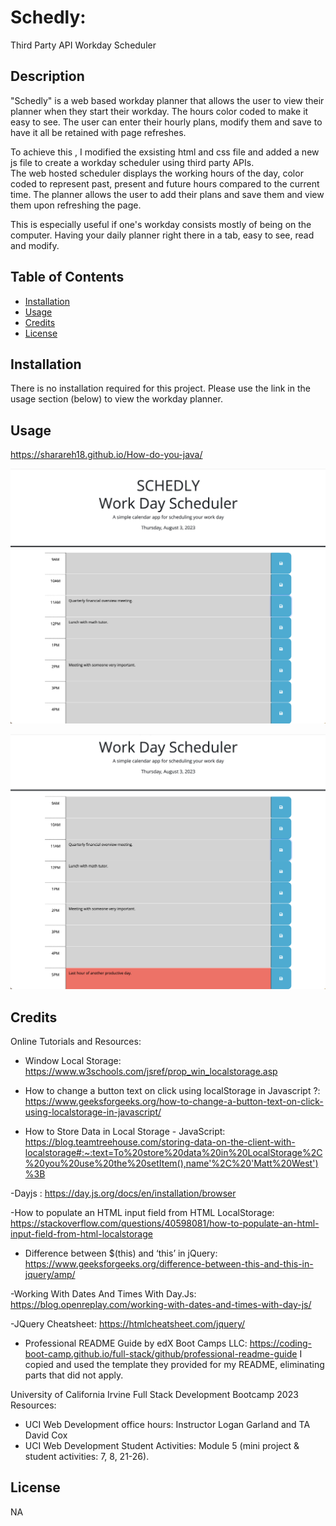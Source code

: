 # Schedly: 
Third Party API Workday Scheduler
## Description

"Schedly" is a web based workday planner that allows the user to view their planner when they start their workday.  The hours color coded to make it easy to see.  The user can enter their hourly plans, modify them and save to have it all be retained with page refreshes.  

To achieve this , I modified the exsisting html and css file and added a new js file to create a workday scheduler using third party APIs.  
The web hosted scheduler displays the working hours of the day, color coded to represent past, present and future hours 
compared to the current time.  The planner allows the user to add their plans and save them and view them upon refreshing the page.  

This is especially useful if one's workday consists mostly of being on the computer.  Having your daily planner right there in a 
tab, easy to see, read and modify.  

 
## Table of Contents 

- [Installation](#installation)
- [Usage](#usage)
- [Credits](#credits)
- [License](#license)

## Installation

There is no installation required for this project. Please use the link in the usage section (below) to view the workday planner. 

## Usage


https://sharareh18.github.io/How-do-you-java/

![workday planner showing work hours and tasks and date on top](./assets/images/Schedly-1.png)

![daily planner showing different color block for the last hour of the day](./assets/images/Schedly-2.png)

## Credits

Online Tutorials and Resources:

-  Window Local Storage: https://www.w3schools.com/jsref/prop_win_localstorage.asp

-  How to change a button text on click using localStorage in Javascript ?:   https://www.geeksforgeeks.org/how-to-change-a-button-text-on-click-using-localstorage-in-javascript/

-  How to Store Data in Local Storage - JavaScript:  https://blog.teamtreehouse.com/storing-data-on-the-client-with-localstorage#:~:text=To%20store%20data%20in%20LocalStorage%2C%20you%20use%20the%20setItem(),name'%2C%20'Matt%20West')%3B

-Dayjs : https://day.js.org/docs/en/installation/browser

-How to populate an HTML input field from HTML LocalStorage: https://stackoverflow.com/questions/40598081/how-to-populate-an-html-input-field-from-html-localstorage

-  Difference between $(this) and ‘this’ in jQuery:  https://www.geeksforgeeks.org/difference-between-this-and-this-in-jquery/amp/

-Working With Dates And Times With Day.Js:  https://blog.openreplay.com/working-with-dates-and-times-with-day-js/  

-JQuery Cheatsheet: https://htmlcheatsheet.com/jquery/

-  Professional README Guide by edX Boot Camps LLC:  https://coding-boot-camp.github.io/full-stack/github/professional-readme-guide
   I copied and used the template they provided for my README, eliminating parts that did not apply.
  

University of California Irvine Full Stack Development Bootcamp 2023 Resources:

-  UCI Web Development office hours:  Instructor Logan Garland and TA David Cox
-  UCI Web Development Student Activities: Module 5 (mini project & student activities: 7, 8, 21-26).
   
   
    
## License

NA

